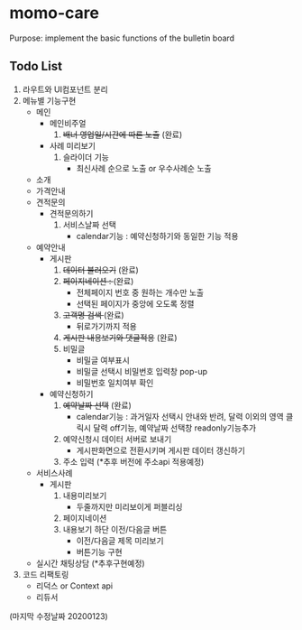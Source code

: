 # momo-care

Purpose: implement the basic functions of the bulletin board

## Todo List

1.  라우트와 UI컴포넌트 분리
2.  메뉴별 기능구현
    - 메인
      - 메인비주얼
        1. <del>배너 영업일/시간에 따른 노출</del> (완료)
      - 사례 미리보기
        1. 슬라이더 기능
           - 최신사례 순으로 노출 or 우수사례순 노출
    - 소개
    - 가격안내
    - 견적문의
      - 견적문의하기
        1. 서비스날짜 선택
           - calendar기능 : 예약신청하기와 동일한 기능 적용
    - 예약안내
      - 게시판
        1. <del>데이터 불러오기</del> (완료)
        2. <del>페이지네이션 : </del> (완료)
           - 전체페이지 번호 중 원하는 개수만 노출
           - 선택된 페이지가 중앙에 오도록 정렬
        3. <del>고객명 검색 </del> (완료)
           - 뒤로가기까지 적용
        4. <del>게시판 내용보기와 댓글적용</del> (완료)
        5. 비밀글
           - 비밀글 여부표시
           - 비밀글 선택시 비밀번호 입력창 pop-up
           - 비밀번호 일치여부 확인
      - 예약신청하기
        1. <del>예약날짜 선택</del> (완료)
           - calendar기능 : 과거일자 선택시 안내와 반려, 달력 이외의 영역 클릭시 달력 off기능, 예약날짜 선택창 readonly기능추가
        2. 예약신청시 데이터 서버로 보내기
           - 게시판화면으로 전환시키며 게시판 데이터 갱신하기
        3. 주소 입력 (\*추후 버전에 주소api 적용예정)
    - 서비스사례
      - 게시판
        1. 내용미리보기
           - 두줄까지만 미리보이게 퍼블리싱
        2. 페이지네이션
        3. 내용보기 하단 이전/다음글 버튼
           - 이전/다음글 제목 미리보기
           - 버튼기능 구현
    - 실시간 채팅상담 (\*추후구현예정)
3.  코드 리팩토링
    - 리덕스 or Context api
    - 리듀서

(마지막 수정날짜 20200123)
